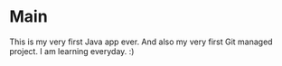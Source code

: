 # Main

This is my very first Java app ever. And also my very first Git managed project. I am learning everyday. :)
